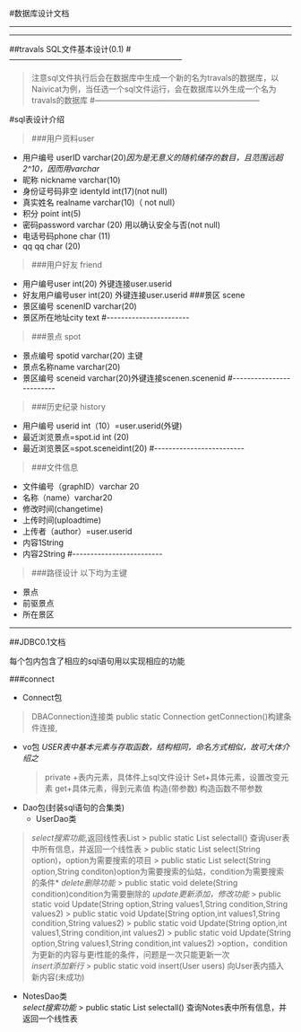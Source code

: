 #数据库设计文档
_____________________________
- - - - -----------------------
##travals SQL文件基本设计(0.1)
#——————————————————————
>注意sql文件执行后会在数据库中生成一个新的名为travals的数据库，以Naivicat为例，当任选一个sql文件运行，会在数据库以外生成一个名为travals的数据库
#—————————————————————

#sql表设计介绍   
>###用户资料user
*  用户编号 userID varchar(20)*因为是无意义的随机储存的数目，且范围远超2^10，因而用varchar*
* 昵称 nickname varchar(10)
* 身份证号码非空 identyId int(17)(not null)
* 真实姓名 realname varchar(10)（ not null）
* 积分 point int(5)
* 密码password varchar (20) 用以确认安全与否(not null)
* 电话号码phone char (11)
* qq        qq char (20)

>###用户好友 friend
* 用户编号user int(20) 外键连接user.userid
* 好友用户编号user int(20) 外键连接user.userid
###景区 scene
* 景区编号 scenenID varchar(20)
* 景区所在地址city text
#-----------------------
>###景点 spot
* 景点编号 spotid varchar(20) 主键
* 景点名称name varchar(20)
* 景区编号 sceneid  varchar(20)外键连接scenen.scenenid
#-------------------------
>###历史纪录 history
* 用户编号 userid int（10）=user.userid(外键)
* 最近浏览景点=spot.id int (20)
* 最近浏览景区=spot.sceneidint(20)
#-------------------------
>###文件信息
* 文件编号（graphID）varchar 20
* 名称（name）varchar20
* 修改时间(changetime)
* 上传时间(uploadtime)
* 上传者（author）=user.userid
* 内容1String
* 内容2String
#-------------------------
>###路径设计
>以下均为主键
* 景点
*   前驱景点
* 所在景区
-------------------------------------------------------
##JDBC0.1文档
>>
 每个包内包含了相应的sql语句用以实现相应的功能

###connect
* Connect包
>DBAConnection连接类
  > public static Connection getConnection()构建条件连接,
* vo包
*USER表中基本元素与存取函数，结构相同，命名方式相似，故可大体介绍之*
   >private +表内元素，具体件上sql文件设计
  >Set+具体元素，设置改变元素
   >get+具体元素，得到元素值
   >构造(带参数)
   > 构造函数不带参数
* Dao包(封装sql语句的合集类)
     * UserDao类
 >   *select搜索功能*,返回线性表List<User>
          > public static List<User> selectall() 查询user表中所有信息，并返回一个线性表
          > public static List<User> select(String option)，option为需要搜索的项目
          >  public static List<User> select(String option,String conditon)option为需要搜索的仙姑，condition为需要搜索的条件*
 > *delete删除功能*
        > public static void  delete(String condition)condition为需要删除的
 >*update更新添加，修改功能* 
       >  public static void Update(String option,String values1,String condition,String values2)
       > public static void Update(String option,int values1,String condition,String values2) 
       >  public static void Update(String option,int values1,String condition,int values2)
       >   public static void Update(String option,String values1,String condition,int values2)
       >option，condition为更新的内容与更i性能的条件，问题是一次只能更新一次  
   >*insert添加新行*
        >   public static void insert(User users) 向User表内插入新内容(未成功)
  *   NotesDao类        
*select搜索功能*
          > public static List<Notes> selectall() 查询Notes表中所有信息，并返回一个线性表
     



